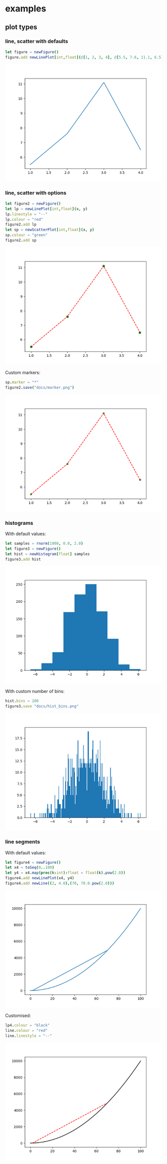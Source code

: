 # examples

## plot types

### line, scatter with defaults

```nim
let figure = newFigure()
figure.add newLinePlot[int,float](@[1, 2, 3, 4], @[5.5, 7.6, 11.1, 6.5])
```

![plot](lineplot_default.png)

### line, scatter with options

```nim
let figure2 = newFigure()
let lp = newLinePlot[int,float](x, y)
lp.linestyle = "--"
lp.colour = "red"
figure2.add lp
let sp = newScatterPlot[int,float](x, y)
sp.colour = "green"
figure2.add sp
```

![plot](scatterplot_default.png)

Custom markers:

```nim
sp.marker = "*"
figure2.save("docs/marker.png")
```

![plot](marker.png)

### histograms

With default values:

```nim
let samples = rnorm(1000, 0.0, 2.0)
let figure3 = newFigure()
let hist = newHistogram[float] samples
figure3.add hist
```

![plot](hist_default.png)

With custom number of bins:

```nim
hist.bins = 200
figure3.save "docs/hist_bins.png"
```

![plot](hist_bins.png)

### line segments

With default values:

```nim
let figure4 = newFigure()
let x4 = toSeq(0..100)
let y4 = x4.map(proc(k:int):float = float(k).pow(2.0))
figure4.add newLinePlot(x4, y4)
figure4.add newLine((2, 4.0),(70, 70.0.pow(2.0)))
```

![plot](line_segment.png)

Customised:

```nim
lp4.colour = "black"
line.colour = "red"
line.linestyle = "--"
```

![plot](line_segment_colour.png)
